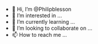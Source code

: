 - 👋 Hi, I’m @Philipblesson
- 👀 I’m interested in ...
- 🌱 I’m currently learning ...
- 💞️ I’m looking to collaborate on ...
- 📫 How to reach me ...

<!---
Philipblesson/Philipblesson is a ✨ special ✨ repository because its `README.md` (this file) appears on your GitHub profile.
You can click the Preview link to take a look at your changes.
--->
